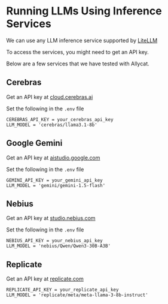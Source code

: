 # Running LLMs Using Inference Services

We can use any LLM inference service supported by [LiteLLM](https://docs.litellm.ai/docs)

To access the services, you might need to get an API key.

Below are a few services that we have tested with Allycat.

## Cerebras

Get an API key at [cloud.cerebras.ai](https://cloud.cerebras.ai/)

Set the following in the `.env` file

```text
CEREBRAS_API_KEY = your_cerebras_api_key
LLM_MODEL = 'cerebras/llama3.1-8b'
```

## Google Gemini

Get an API key at [aistudio.google.com](https://aistudio.google.com/app/apikey)

Set the following in the `.env` file

```text
GEMINI_API_KEY = your_gemini_api_key
LLM_MODEL = 'gemini/gemini-1.5-flash'
```

## Nebius

Get an API key at [studio.nebius.com](https://studio.nebius.com/)

Set the following in the `.env` file

```text
NEBIUS_API_KEY = your_nebius_api_key
LLM_MODEL = 'nebius/Qwen/Qwen3-30B-A3B'
```

## Replicate

Get an API key at [replicate.com](https://replicate.com/)

```text
REPLICATE_API_KEY = your_replicate_api_key
LLM_MODEL = 'replicate/meta/meta-llama-3-8b-instruct'
```